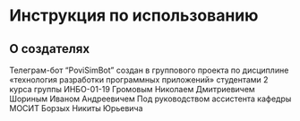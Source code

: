 
# Инструкция по использованию

## О создателях
Телеграм-бот “PoviSimBot” создан в группового проекта по дисциплине «технология разработки программных приложений» студентами 2 курса группы ИНБО-01-19
Громовым Николаем Дмитриевичем
Шориным Иваном Андреевичем
Под руководством ассистента кафедры МОСИТ Борзых Никиты Юрьевича

